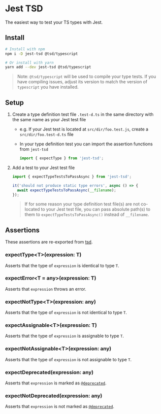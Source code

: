 # Jest TSD

The easiest way to test your TS types with Jest.

## Install

```bash
# Install with npm
npm i -D jest-tsd @tsd/typescript

# Or install with yarn
yarn add --dev jest-tsd @tsd/typescript
```

> Note: `@tsd/typescript` will be used to compile your type tests. If you have compiling issues, adjust its version to match the version of `typescript` you have installed.

## Setup

1. Create a type definition test file `.test-d.ts` in the same directory with the same name as your Jest test file

   - e.g. If your Jest test is located at `src/dir/foo.test.js`, create a `src/dir/foo.test-d.ts` file
   - In your type definition test you can import the assertion functions from `jest-tsd`

     ```js
     import { expectType } from 'jest-tsd';
     ```

1. Add a test to your Jest test file

   ```js
   import { expectTypeTestsToPassAsync } from 'jest-tsd';

   it('should not produce static type errors', async () => {
     await expectTypeTestsToPassAsync(__filename);
   });
   ```

   > If for some reason your type definition test file(s) are not co-located to your Jest test file, you can pass absolute path(s) to them to `expectTypeTestsToPassAsync()` instead of `__filename`.

## Assertions

These assertions are re-exported from [tsd](https://github.com/SamVerschueren/tsd/blob/main/readme.md#assertions).

### expectType&lt;T&gt;(expression: T)

Asserts that the type of `expression` is identical to type `T`.

### expectError&lt;T = any&gt;(expression: T)

Asserts that `expression` throws an error.

### expectNotType&lt;T&gt;(expression: any)

Asserts that the type of `expression` is not identical to type `T`.

### expectAssignable&lt;T&gt;(expression: T)

Asserts that the type of `expression` is assignable to type `T`.

### expectNotAssignable&lt;T&gt;(expression: any)

Asserts that the type of `expression` is not assignable to type `T`.

### expectDeprecated(expression: any)

Asserts that `expression` is marked as [`@deprecated`](https://jsdoc.app/tags-deprecated.html).

### expectNotDeprecated(expression: any)

Asserts that `expression` is not marked as [`@deprecated`](https://jsdoc.app/tags-deprecated.html).
